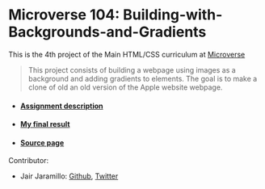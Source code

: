 # Microverse 104: Building-with-Backgrounds-and-Gradients

This is the 4th project of the Main HTML/CSS curriculum at [Microverse](https://www.microverse.org/)

>This project consists of building a webpage using images as a background and adding gradients to elements. The goal is to make a clone of old an old version of the Apple website webpage.

* #### [Assignment description](https://www.theodinproject.com/courses/html5-and-css3/lessons/building-with-backgrounds-and-gradients)
* #### [My final result](https://jairjaramillo.github.io/Microverse-104-Building-with-Backgrounds-and-Gradients/)
* #### [Source page](https://web.archive.org/web/20140301004610/http://www.apple.com/)

Contributor:

* Jair Jaramillo: [Github](https://github.com/jairjaramillo), [Twitter](https://twitter.com/jairjy)
